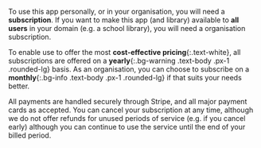 To use this app personally, or in your organisation, you will need a __subscription__. If you want to make this app (and library) available to __all users__ in your domain (e.g. a school library), you will need a organisation subscription.

To enable use to offer the most __cost-effective pricing__{:.text-white}, all subscriptions are offered on a __yearly__{:.bg-warning .text-body .px-1 .rounded-lg} basis. As an organisation, you can choose to subscribe on a __monthly__{:.bg-info .text-body .px-1 .rounded-lg} if that suits your needs better.

All payments are handled securely through Stripe, and all major payment cards as accepted. You can cancel your subscription at any time, although we do not offer refunds for unused periods of service (e.g. if you cancel early) although you can continue to use the service until the end of your billed period.